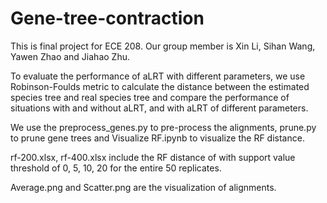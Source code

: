 # Gene-tree-contraction
This is final project for ECE 208. Our group member is Xin Li, Sihan Wang, Yawen Zhao and Jiahao Zhu.

To evaluate the performance of aLRT with different parameters, we use Robinson-Foulds metric to calculate the distance between the estimated species tree and real species tree and compare the performance of situations with and without aLRT, and with aLRT of different parameters.

We use the preprocess_genes.py to pre-process the alignments, prune.py to prune gene trees and Visualize RF.ipynb to visualize the RF distance.

rf-200.xlsx, rf-400.xlsx include the RF distance of with support value threshold of 0, 5, 10, 20 for the entire 50 replicates.

Average.png and Scatter.png are the visualization of alignments.
